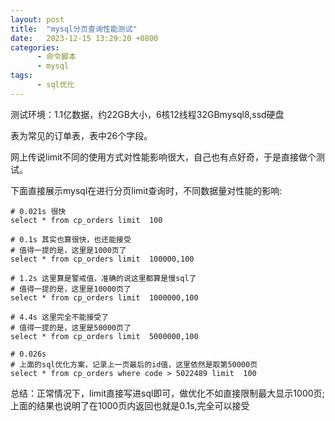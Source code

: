 ```yaml
---
layout: post
title:  "mysql分页查询性能测试"
date:   2023-12-15 13:29:20 +0800
categories:
      - 命令脚本
      - mysql
tags:
      - sql优化
---
```


测试环境：1.1亿数据，约22GB大小，6核12线程32GBmysql8,ssd硬盘

表为常见的订单表，表中26个字段。

网上传说limit不同的使用方式对性能影响很大，自己也有点好奇，于是直接做个测试。

下面直接展示mysql在进行分页limit查询时，不同数据量对性能的影响:

```mysql
# 0.021s 很快
select * from cp_orders limit  100
```

```mysql
# 0.1s 其实也算很快，也还能接受
# 值得一提的是，这里是1000页了
select * from cp_orders limit  100000,100
```

```mysql
# 1.2s 这里算是警戒值，准确的说这里都算是慢sql了
# 值得一提的是，这里是10000页了
select * from cp_orders limit  1000000,100
```

```mysql
# 4.4s 这里完全不能接受了
# 值得一提的是，这里是50000页了
select * from cp_orders limit  5000000,100
```


```mysql
# 0.026s 
# 上面的sql优化方案，记录上一页最后的id值，这里依然是取第50000页
select * from cp_orders where code > 5022489 limit  100
```


总结：正常情况下，limit直接写进sql即可，做优化不如直接限制最大显示1000页;上面的结果也说明了在1000页内返回也就是0.1s,完全可以接受

